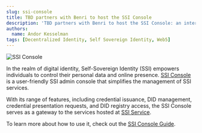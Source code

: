 ```yaml
---
slug: ssi-console
title: TBD partners with Benri to host the SSI Console
description: 'TBD partners with Benri to host the SSI Console: an interface for easy interaction with SSI services.'
authors:
  name: Andor Kesselman
tags: [Decentralized Identity, Self Sovereign Identity, Web5]
---
```


<head>
  <meta property="og:title" content="TBD partners with Benri to host the SSI Console: an SSI admin interface for easy interaction with SSI services" />
  <meta property="og:type" content="website" />
  <meta property="og:url" content='https://developer.tbd.website/blog/2023-06-01-ssi-console' />
  <meta name="og:description" content="TBD partners with Benri to host the SSI Console: an SSI admin interface for easy interaction with SSI services" />
  <meta property="og:image" content="https://developer.tbd.website/assets/images/ssi_console-6eb23d976b52f7a0c121b65ae3470349.png" />

  <meta name="twitter:card" content="summary_large_image" />
  <meta property="twitter:domain" content="developer.tbd.website" />
  <meta name="twitter:site" content="@tbdevs" />
  <meta name="twitter:title" content="TBD partners with Benri to host the SSI Console: an SSI admin interface for easy interaction with SSI services" />
  <meta property="twitter:url" content='https://developer.tbd.website/blog/2023-06-01-ssi-console' /> 
  <meta name="twitter:description" content="TBD partners with Benri to host the SSI Console: an SSI admin interface for easy interaction with SSI services" />
  <meta name="twitter:image" content="https://developer.tbd.website/assets/images/ssi_console-6eb23d976b52f7a0c121b65ae3470349.png" />
  <link rel="apple-touch-icon" href="https://developer.tbd.website/img/tbd-fav-icon-main.png" />
</head>

![SSI Console](/img/ssi_console.png)

In the realm of digital identity, Self-Sovereign Identity (SSI) empowers
individuals to control their personal data and online presence. [SSI
Console](https://console.benri.io) is a user-friendly SSI admin console that
simplifies the management of SSI services.

<!--truncate-->

With its range of features, including credential issuance, DID management,
credential presentation requests, and DID registry access, the SSI Console serves as a gateway to the services hosted
at [SSI Service](https://ssi.benri.io).

To learn more about how to use it, check out the [SSI Console Guide](https://developer.tbd.website/docs/ssi/ssi-console).
